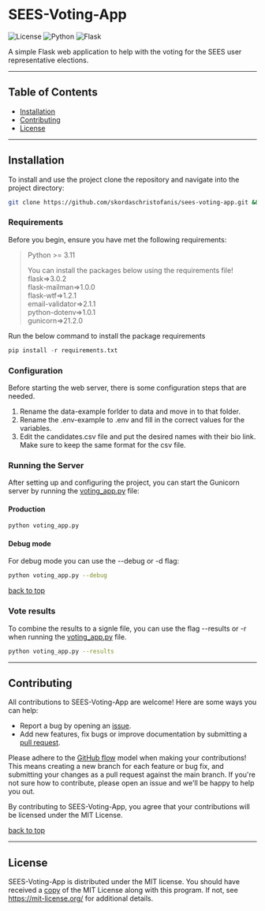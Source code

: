 # SEES-Voting-App

![License](https://img.shields.io/badge/license-MIT-orange.svg) ![Python](https://img.shields.io/badge/python-v3.11-22558a.svg?logo=python&color=22558a) ![Flask](https://img.shields.io/badge/Flask-v3.0.2-3b9388.svg?logo=fastapi&color=3b9388)

A simple Flask web application to help with the voting for the SEES user representative elections. 

------------
## Table of Contents

- [Installation](#installation)
- [Contributing](#contributing)
- [License](#license)

------------
## Installation

To install and use the project clone the repository and navigate into the project directory:

```bash
git clone https://github.com/skordaschristofanis/sees-voting-app.git && cd sees-voting-app
```

### Requirements

Before you begin, ensure you have met the following requirements:

>  Python >= 3.11  
>
> You can install the packages below using the requirements file!  
> flask=>3.0.2  
> flask-mailman=>1.0.0  
> flask-wtf=>1.2.1  
> email-validator=>2.1.1  
> python-dotenv=>1.0.1  
> gunicorn=>21.2.0

Run the below command to install the package requirements
```python
pip install -r requirements.txt
```

### Configuration

Before starting the web server, there is some configuration steps that are needed.

1. Rename the data-example forlder to data and move in to that folder.
2. Rename the .env-example to .env and fill in the correct values for the variables.
3. Edit the candidates.csv file and put the desired names with their bio link. Make sure to keep the same format for the csv file.

### Running the Server
After setting up and configuring the project, you can start the Gunicorn server by running the [voting_app.py](voting_app.py) file:

#### Production
```bash
python voting_app.py
```

#### Debug mode
For debug mode you can use the --debug or -d flag:
```bash
python voting_app.py --debug
```

[back to top](#table-of-contents)


### Vote results
To combine the results to a signle file, you can use the flag --results or -r when running the [voting_app.py](voting_app.py) file.
```bash
python voting_app.py --results
```

------------
## Contributing

All contributions to SEES-Voting-App are welcome! Here are some ways you can help:
- Report a bug by opening an [issue](https://github.com/skordaschristofanis/sees-voting-app/issues).
- Add new features, fix bugs or improve documentation by submitting a [pull request](https://github.com/skordaschristofanis/sees-voting-app/pulls).

Please adhere to the [GitHub flow](https://docs.github.com/en/get-started/quickstart/github-flow) model when making your contributions! This means creating a new branch for each feature or bug fix, and submitting your changes as a pull request against the main branch. If you're not sure how to contribute, please open an issue and we'll be happy to help you out.

By contributing to SEES-Voting-App, you agree that your contributions will be licensed under the MIT License.

[back to top](#table-of-contents)

------------
## License

SEES-Voting-App is distributed under the MIT license. You should have received a [copy](LICENSE) of the MIT License along with this program. If not, see https://mit-license.org/ for additional details.